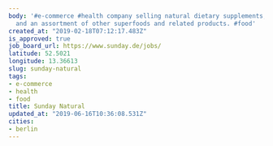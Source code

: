 ```yaml
---
body: '#e-commerce #health company selling natural dietary supplements, organic teas,
  and an assortment of other superfoods and related products. #food'
created_at: "2019-02-18T07:12:17.483Z"
is_approved: true
job_board_url: https://www.sunday.de/jobs/
latitude: 52.5021
longitude: 13.36613
slug: sunday-natural
tags:
- e-commerce
- health
- food
title: Sunday Natural
updated_at: "2019-06-16T10:36:08.531Z"
cities:
- berlin
---
```

